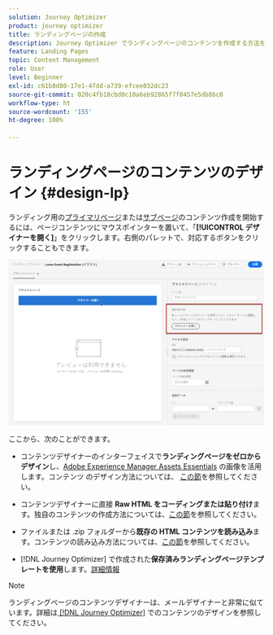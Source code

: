 ```yaml
---
solution: Journey Optimizer
product: journey optimizer
title: ランディングページの作成
description: Journey Optimizer でランディングページのコンテンツを作成する方法を説明します。
feature: Landing Pages
topic: Content Management
role: User
level: Beginner
exl-id: c61b8d80-17e1-4fdd-a739-efcee032dc23
source-git-commit: 020c4fb18cbd0c10a6eb92865f7f0457e5db8bc0
workflow-type: ht
source-wordcount: '155'
ht-degree: 100%

---
```


# ランディングページのコンテンツのデザイン {#design-lp}

ランディング用の[プライマリページ](create-lp.md#configure-primary-page)または[サブページ](create-lp.md#configure-subpages)のコンテンツ作成を開始するには、ページコンテンツにマウスポインターを置いて、「**[!UICONTROL デザイナーを開く]**」をクリックします。右側のパレットで、対応するボタンをクリックすることもできます。

![](assets/lp_open-designer.png)

ここから、次のことができます。

* コンテンツデザイナーのインターフェイスで&#x200B;**ランディングページをゼロからデザイン**&#x200B;し、[Adobe Experience Manager Assets Essentials](../email/assets-essentials.md) の画像を活用します。コンテンツ<!--or use built-in templates--> のデザイン方法については、 [この節](../email/content-from-scratch.md)を参照してください。

* コンテンツデザイナーに直接 **Raw HTML をコーディングまたは貼り付け**&#x200B;ます。独自のコンテンツの作成方法については、[この節](../email/code-content.md)を参照してください。

* ファイルまたは .zip フォルダーから&#x200B;**既存の HTML コンテンツを読み込み**&#x200B;ます。コンテンツの読み込み方法については、[この節](../email/existing-content.md)を参照してください。

* [!DNL Journey Optimizer] で作成された&#x200B;**保存済みランディングページテンプレートを使用**&#x200B;します。[詳細情報](lp-templates.md)

>[!NOTE]
>
>ランディングページのコンテンツデザイナーは、メールデザイナーと非常に似ています。詳細は[ [!DNL Journey Optimizer]](../email/get-started-email-design.md) でのコンテンツのデザインを参照してください。
